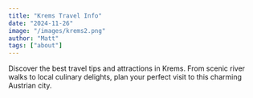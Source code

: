 ```yaml
---
title: "Krems Travel Info"
date: "2024-11-26"
image: "/images/krems2.png"
author: "Matt"
tags: ["about"]
---
```

Discover the best travel tips and attractions in Krems.
From scenic river walks to local culinary delights, plan your perfect visit to this charming Austrian city.

